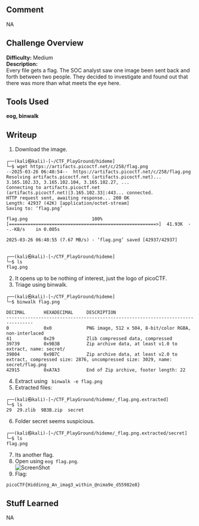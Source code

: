 ## Comment  
NA

## Challenge Overview  
**Difficulty:** Medium  
**Description:**  
Every file gets a flag. The SOC analyst saw one image been sent back and forth between two people. 
They decided to investigate and found out that there was more than what meets the eye here.
## Tools Used  
**eog, binwalk**

## Writeup  
1. Download the image.
```
┌──(kali㉿kali)-[~/CTF_PlayGround/hideme]
└─$ wget https://artifacts.picoctf.net/c/258/flag.png                                               
--2025-03-26 06:48:54--  https://artifacts.picoctf.net/c/258/flag.png
Resolving artifacts.picoctf.net (artifacts.picoctf.net)... 3.165.102.33, 3.165.102.104, 3.165.102.27, ...
Connecting to artifacts.picoctf.net (artifacts.picoctf.net)|3.165.102.33|:443... connected.
HTTP request sent, awaiting response... 200 OK
Length: 42937 (42K) [application/octet-stream]
Saving to: ‘flag.png’

flag.png                        100%[=======================================================>]  41.93K  --.-KB/s    in 0.005s  

2025-03-26 06:48:55 (7.67 MB/s) - ‘flag.png’ saved [42937/42937]

                                                                                                                                
┌──(kali㉿kali)-[~/CTF_PlayGround/hideme]
└─$ ls
flag.png
```
2. It opens up to be nothing of interest, just the logo of picoCTF.
3. Triage using binwalk.
```
┌──(kali㉿kali)-[~/CTF_PlayGround/hideme]
└─$ binwalk flag.png                                                  

DECIMAL       HEXADECIMAL     DESCRIPTION
--------------------------------------------------------------------------------
0             0x0             PNG image, 512 x 504, 8-bit/color RGBA, non-interlaced
41            0x29            Zlib compressed data, compressed
39739         0x9B3B          Zip archive data, at least v1.0 to extract, name: secret/
39804         0x9B7C          Zip archive data, at least v2.0 to extract, compressed size: 2876, uncompressed size: 3029, name: secret/flag.png
42915         0xA7A3          End of Zip archive, footer length: 22
```
4. Extract using ``` binwalk -e flag.png```
5. Extracted files:
```
┌──(kali㉿kali)-[~/CTF_PlayGround/hideme/_flag.png.extracted]
└─$ ls
29  29.zlib  9B3B.zip  secret
```
6. Folder secret seems suspicious.
```
┌──(kali㉿kali)-[~/CTF_PlayGround/hideme/_flag.png.extracted/secret]
└─$ ls
flag.png
```
7. Its another flag.  
8. Open using ```eog flag.png```.    
![ScreenShot](https://imgur.com/qG70tID.png)
9. Flag:
```
picoCTF{Hiddinng_An_imag3_within_@nima9e_d55982e8}
```

## Stuff Learned  
NA


